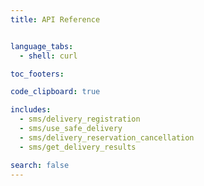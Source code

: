 ```yaml
---
title: API Reference


language_tabs:
  - shell: curl

toc_footers:

code_clipboard: true

includes:
  - sms/delivery_registration
  - sms/use_safe_delivery
  - sms/delivery_reservation_cancellation
  - sms/get_delivery_results

search: false
---
```

